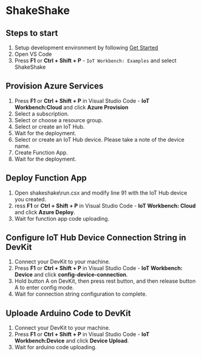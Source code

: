 # ShakeShake

## Steps to start

1. Setup development environment by following [Get Started](https://microsoft.github.io/azure-iot-developer-kit/docs/get-started/)
2. Open VS Code
3. Press **F1** or **Ctrl + Shift + P** - `IoT Workbench: Examples` and select ShakeShake

## Provision Azure Services

1. Press **F1** or **Ctrl + Shift + P** in Visual Studio Code - **IoT Workbench:Cloud** and click **Azure Provision**
2. Select a subscription.
3. Select or choose a resource group.
4. Select or create an IoT Hub.
5. Wait for the deployment.
6. Select or create an IoT Hub device. Please take a note of the device name.
7. Create Function App.
8. Wait for the deployment.

## Deploy Function App
1. Open shakeshake\run.csx and modify line 91 with the IoT Hub device you created.
2. ress **F1** or **Ctrl + Shift + P** in Visual Studio Code - **IoT Workbench: Cloud** and click **Azure Deploy**.
3. Wait for function app code uploading.

## Configure IoT Hub Device Connection String in DevKit

1. Connect your DevKit to your machine.
2. Press **F1** or **Ctrl + Shift + P** in Visual Studio Code - **IoT Workbench: Device** and click **config-device-connection**.
3. Hold button A on DevKit, then press rest button, and then release button A to enter config mode.
4. Wait for connection string configuration to complete.

## Uploade Arduino Code to DevKit

1. Connect your DevKit to your machine.
2. Press **F1** or **Ctrl + Shift + P** in Visual Studio Code - **IoT Workbench:Device** and click **Device Upload**.
3. Wait for arduino code uploading.